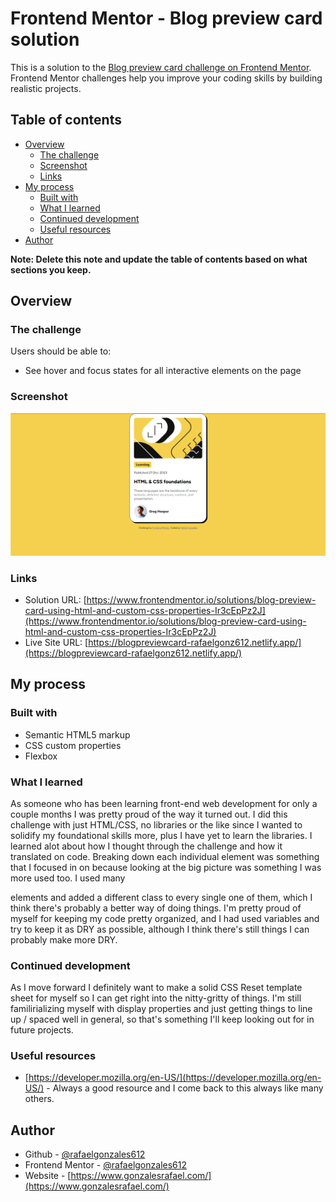 # Frontend Mentor - Blog preview card solution

This is a solution to the [Blog preview card challenge on Frontend Mentor](https://www.frontendmentor.io/challenges/blog-preview-card-ckPaj01IcS). Frontend Mentor challenges help you improve your coding skills by building realistic projects.

## Table of contents

- [Overview](#overview)
  - [The challenge](#the-challenge)
  - [Screenshot](#screenshot)
  - [Links](#links)
- [My process](#my-process)
  - [Built with](#built-with)
  - [What I learned](#what-i-learned)
  - [Continued development](#continued-development)
  - [Useful resources](#useful-resources)
- [Author](#author)

**Note: Delete this note and update the table of contents based on what sections you keep.**

## Overview

### The challenge

Users should be able to:

- See hover and focus states for all interactive elements on the page

### Screenshot

![Blog preview card solution](./assets/images/frontendmentor_blogpreviewcard_challenge.png)

### Links

- Solution URL: [https://www.frontendmentor.io/solutions/blog-preview-card-using-html-and-custom-css-properties-Ir3cEpPz2J](https://www.frontendmentor.io/solutions/blog-preview-card-using-html-and-custom-css-properties-Ir3cEpPz2J)
- Live Site URL: [https://blogpreviewcard-rafaelgonz612.netlify.app/](https://blogpreviewcard-rafaelgonz612.netlify.app/)

## My process

### Built with

- Semantic HTML5 markup
- CSS custom properties
- Flexbox

### What I learned

As someone who has been learning front-end web development for only a couple months I was pretty proud of the way it turned out. I did this challenge with just HTML/CSS, no libraries or the like since I wanted to solidify my foundational skills more, plus I have yet to learn the libraries. I learned alot about how I thought through the challenge and how it translated on code. Breaking down each individual element was something that I focused in on because looking at the big picture was something I was more used too. I used many <p> elements and added a different class to every single one of them, which I think there's probably a better way of doing things. I'm pretty proud of myself for keeping my code pretty organized, and I had used variables and try to keep it as DRY as possible, although I think there's still things I can probably make more DRY.

### Continued development

As I move forward I definitely want to make a solid CSS Reset template sheet for myself so I can get right into the nitty-gritty of things. I'm still familirializing myself with display properties and just getting things to line up / spaced well in general, so that's something I'll keep looking out for in future projects.

### Useful resources

- [https://developer.mozilla.org/en-US/](https://developer.mozilla.org/en-US/) - Always a good resource and I come back to this always like many others.

## Author

- Github - [@rafaelgonzales612](https://github.com/rafaelgonzales612)
- Frontend Mentor - [@rafaelgonzales612](https://www.frontendmentor.io/profile/rafaelgonzales612)
- Website - [https://www.gonzalesrafael.com/](https://www.gonzalesrafael.com/)
